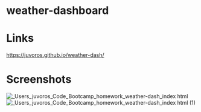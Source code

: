 # weather-dashboard

# Links
https://juvoros.github.io/weather-dash/


# Screenshots
![_Users_juvoros_Code_Bootcamp_homework_weather-dash_index html](https://user-images.githubusercontent.com/78007904/135694360-c4d270ca-9937-43e9-98dc-a418cdcd7b04.png)
![_Users_juvoros_Code_Bootcamp_homework_weather-dash_index html (1)](https://user-images.githubusercontent.com/78007904/135694372-fb7281a8-f2d1-4ef4-84b8-f554ac43914f.png)

